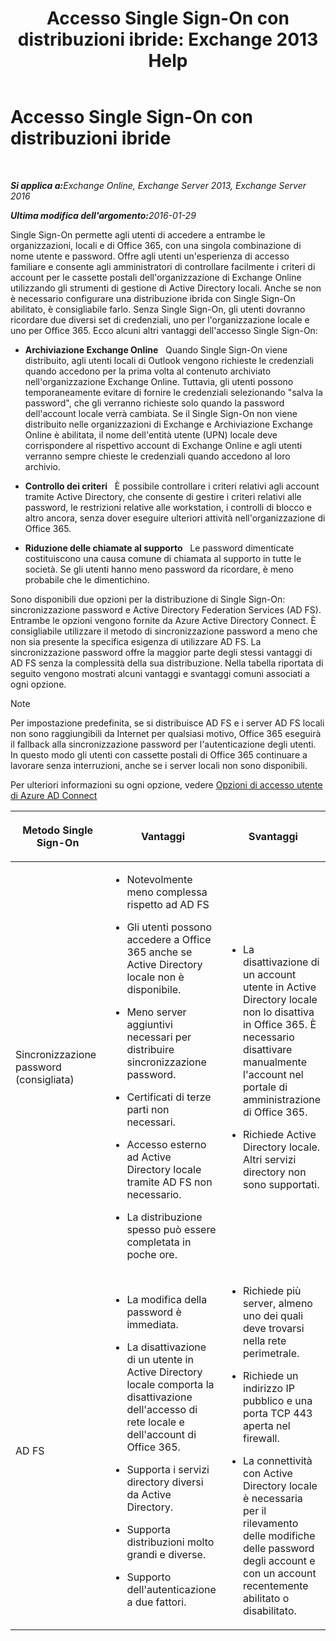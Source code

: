 ﻿---
title: 'Accesso Single Sign-On con distribuzioni ibride: Exchange 2013 Help'
TOCTitle: Accesso Single Sign-On con distribuzioni ibride
ms:assetid: 050606f9-718d-4a1f-b7a6-50b08c6e9e07
ms:mtpsurl: https://technet.microsoft.com/it-it/library/Hh563846(v=EXCHG.150)
ms:contentKeyID: 50482141
ms.date: 01/10/2018
mtps_version: v=EXCHG.150
ms.translationtype: HT
---

# Accesso Single Sign-On con distribuzioni ibride

 

_<strong>Si applica a:</strong>Exchange Online, Exchange Server 2013, Exchange Server 2016_

_<strong>Ultima modifica dell'argomento:</strong>2016-01-29_

Single Sign-On permette agli utenti di accedere a entrambe le organizzazioni, locali e di Office 365, con una singola combinazione di nome utente e password. Offre agli utenti un'esperienza di accesso familiare e consente agli amministratori di controllare facilmente i criteri di account per le cassette postali dell'organizzazione di Exchange Online utilizzando gli strumenti di gestione di Active Directory locali. Anche se non è necessario configurare una distribuzione ibrida con Single Sign-On abilitato, è consigliabile farlo. Senza Single Sign-On, gli utenti dovranno ricordare due diversi set di credenziali, uno per l'organizzazione locale e uno per Office 365. Ecco alcuni altri vantaggi dell'accesso Single Sign-On:

  - **Archiviazione Exchange Online**   Quando Single Sign-On viene distribuito, agli utenti locali di Outlook vengono richieste le credenziali quando accedono per la prima volta al contenuto archiviato nell'organizzazione Exchange Online. Tuttavia, gli utenti possono temporaneamente evitare di fornire le credenziali selezionando "salva la password", che gli verranno richieste solo quando la password dell'account locale verrà cambiata. Se il Single Sign-On non viene distribuito nelle organizzazioni di Exchange e Archiviazione Exchange Online è abilitata, il nome dell'entità utente (UPN) locale deve corrispondere al rispettivo account di Exchange Online e agli utenti verranno sempre chieste le credenziali quando accedono al loro archivio.

  - **Controllo dei criteri**   È possibile controllare i criteri relativi agli account tramite Active Directory, che consente di gestire i criteri relativi alle password, le restrizioni relative alle workstation, i controlli di blocco e altro ancora, senza dover eseguire ulteriori attività nell'organizzazione di Office 365.

  - **Riduzione delle chiamate al supporto**   Le password dimenticate costituiscono una causa comune di chiamata al supporto in tutte le società. Se gli utenti hanno meno password da ricordare, è meno probabile che le dimentichino.

Sono disponibili due opzioni per la distribuzione di Single Sign-On: sincronizzazione password e Active Directory Federation Services (AD FS). Entrambe le opzioni vengono fornite da Azure Active Directory Connect. È consigliabile utilizzare il metodo di sincronizzazione password a meno che non sia presente la specifica esigenza di utilizzare AD FS. La sincronizzazione password offre la maggior parte degli stessi vantaggi di AD FS senza la complessità della sua distribuzione. Nella tabella riportata di seguito vengono mostrati alcuni vantaggi e svantaggi comuni associati a ogni opzione.


> [!NOTE]
> Per impostazione predefinita, se si distribuisce AD FS e i server AD FS locali non sono raggiungibili da Internet per qualsiasi motivo, Office 365 eseguirà il fallback alla sincronizzazione password per l'autenticazione degli utenti. In questo modo gli utenti con cassette postali di Office 365 continuare a lavorare senza interruzioni, anche se i server locali non sono disponibili.



Per ulteriori informazioni su ogni opzione, vedere [Opzioni di accesso utente di Azure AD Connect](http://go.microsoft.com/fwlink/p/?linkid=723514)


<table>
<colgroup>
<col style="width: 33%" />
<col style="width: 33%" />
<col style="width: 33%" />
</colgroup>
<thead>
<tr class="header">
<th><p>Metodo Single Sign-On</p></th>
<th><p>Vantaggi</p></th>
<th><p>Svantaggi</p></th>
</tr>
</thead>
<tbody>
<tr class="odd">
<td><p>Sincronizzazione password (consigliata)</p></td>
<td><ul>
<li><p>Notevolmente meno complessa rispetto ad AD FS</p></li>
<li><p>Gli utenti possono accedere a Office 365 anche se Active Directory locale non è disponibile.</p></li>
<li><p>Meno server aggiuntivi necessari per distribuire sincronizzazione password.</p></li>
<li><p>Certificati di terze parti non necessari.</p></li>
<li><p>Accesso esterno ad Active Directory locale tramite AD FS non necessario.</p></li>
<li><p>La distribuzione spesso può essere completata in poche ore.</p></li>
</ul></td>
<td><ul>
<li><p>La disattivazione di un account utente in Active Directory locale non lo disattiva in Office 365. È necessario disattivare manualmente l'account nel portale di amministrazione di Office 365.</p></li>
<li><p>Richiede Active Directory locale. Altri servizi directory non sono supportati.</p></li>
</ul></td>
</tr>
<tr class="even">
<td><p>AD FS</p></td>
<td><ul>
<li><p>La modifica della password è immediata.</p></li>
<li><p>La disattivazione di un utente in Active Directory locale comporta la disattivazione dell'accesso di rete locale e dell'account di Office 365.</p></li>
<li><p>Supporta i servizi directory diversi da Active Directory.</p></li>
<li><p>Supporta distribuzioni molto grandi e diverse.</p></li>
<li><p>Supporto dell'autenticazione a due fattori.</p></li>
</ul></td>
<td><ul>
<li><p>Richiede più server, almeno uno dei quali deve trovarsi nella rete perimetrale.</p></li>
<li><p>Richiede un indirizzo IP pubblico e una porta TCP 443 aperta nel firewall.</p></li>
<li><p>La connettività con Active Directory locale è necessaria per il rilevamento delle modifiche delle password degli account e con un account recentemente abilitato o disabilitato.</p></li>
</ul></td>
</tr>
</tbody>
</table>

